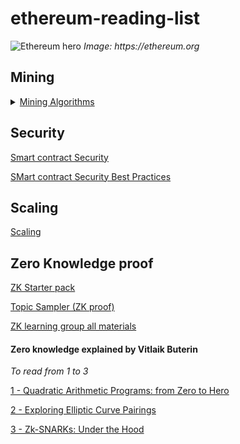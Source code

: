 # ethereum-reading-list

![Ethereum hero](https://ethereum.org/static/28214bb68eb5445dcb063a72535bc90c/9019e/hero.webp)
_Image: https://ethereum.org_

## Mining

<details>
<summary><a href="https://ethereum.org/en/developers/docs/consensus-mechanisms/pow/mining-algorithms/">Mining Algorithms</a></summary>
<br>
TODO
</details>

## Security
[Smart contract Security](https://ethereum.org/en/developers/docs/smart-contracts/security/)

[SMart contract Security Best Practices](https://consensys.github.io/smart-contract-best-practices/)

## Scaling

[Scaling](https://ethereum.org/en/developers/docs/scaling/)

## Zero Knowledge proof

[ZK Starter pack](https://ethresear.ch/t/zero-knowledge-proofs-starter-pack/4519)

[Topic Sampler (ZK proof)](https://0xparc.notion.site/Pre-program-Topic-Sampler-46456f891dc541a7a780c79f8ced463c)

[ZK learning group all materials](https://0xparc.notion.site/ZK-Learning-Group-1-All-Materials-0e35a14a11894c0895f84a1642c429ad)

#### Zero knowledge explained by Vitlaik Buterin

_To read from 1 to 3_

[1 - Quadratic Arithmetic Programs: from Zero to Hero](https://medium.com/@VitalikButerin/quadratic-arithmetic-programs-from-zero-to-hero-f6d558cea649)

[2 - Exploring Elliptic Curve Pairings
](https://medium.com/@VitalikButerin/exploring-elliptic-curve-pairings-c73c1864e627)

[3 - Zk-SNARKs: Under the Hood](https://medium.com/@VitalikButerin/zk-snarks-under-the-hood-b33151a013f6)
